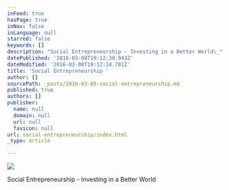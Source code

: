 ```yaml
---
inFeed: true
hasPage: true
inNav: false
inLanguage: null
starred: false
keywords: []
description: "Social Entrepreneurship - Investing in a Better World\_"
datePublished: '2016-03-08T19:12:30.943Z'
dateModified: '2016-03-08T19:12:14.781Z'
title: 'Social Entrepreneurship '
author: []
sourcePath: _posts/2016-03-08-social-entrepreneurship.md
published: true
authors: []
publisher:
  name: null
  domain: null
  url: null
  favicon: null
url: social-entrepreneurship/index.html
_type: Article

---
```

![](https://the-grid-user-content.s3-us-west-2.amazonaws.com/c37c229a-95c9-4b7d-ac80-b4a867a2e33a.jpg)

Social Entrepreneurship - Investing in a Better World